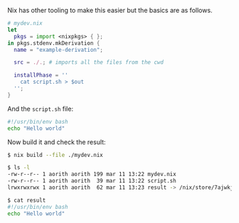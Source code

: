Nix has other tooling to make this easier but the basics are as follows.  

```nix
# mydev.nix
let
  pkgs = import <nixpkgs> { };
in pkgs.stdenv.mkDerivation {
  name = "example-derivation";

  src = ./.; # imports all the files from the cwd

  installPhase = ''
    cat script.sh > $out
  '';
}
```

And the `script.sh` file:  

```bash
#!/usr/bin/env bash
echo "Hello world"
```

Now build it and check the result:  

```bash
$ nix build --file ./mydev.nix

$ ls -l
-rw-r--r-- 1 aorith aorith 199 mar 11 13:22 mydev.nix
-rw-r--r-- 1 aorith aorith  39 mar 11 13:22 script.sh
lrwxrwxrwx 1 aorith aorith  62 mar 11 13:23 result -> /nix/store/7ajwkjp6m3mh7q0ix9fp16lhha5z4jih-example-derivation

$ cat result
#!/usr/bin/env bash
echo "Hello world"
```

